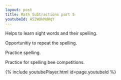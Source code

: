 ```yaml
---
layout: post
title: Math Subtractions part 5
youtubeId: A52WOkMdHqY
---
```

 
 
Helps to learn sight words and their spelling.

Opportunitiy to repeat the spelling. 

Practice spelling. 
 
Practice for spelling bee competitions. 
 
{% include youtubePlayer.html id=page.youtubeId %}
 
 
